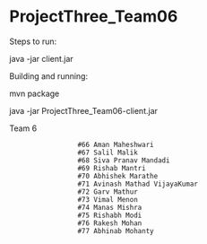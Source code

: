 
# ProjectThree_Team06

Steps to run:

java -jar client.jar

Building and running:

mvn package

java -jar ProjectThree_Team06-client.jar

Team 6


                     #66 Aman Maheshwari                                                               
                     #67 Salil Malik
                     #68 Siva Pranav Mandadi
                     #69 Rishab Mantri
                     #70 Abhishek Marathe
                     #71 Avinash Mathad VijayaKumar
                     #72 Garv Mathur
                     #73 Vimal Menon
                     #74 Manas Mishra
                     #75 Rishabh Modi
                     #76 Rakesh Mohan
                     #77 Abhinab Mohanty
